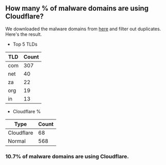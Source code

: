 ## How many % of malware domains are using Cloudflare?


We downloaded the malware domains from [here](https://urlhaus.abuse.ch) and filter out duplicates.
Here's the result.


[//]: # (start replacement)


- Top 5 TLDs

| TLD | Count |
| --- | --- |
| com | 307 |
| net | 40 |
| za | 22 |
| org | 19 |
| in | 13 |


- Cloudflare %

| Type | Count |
| --- | --- |
| Cloudflare | 68 |
| Normal | 568 |


### 10.7% of malware domains are using Cloudflare.